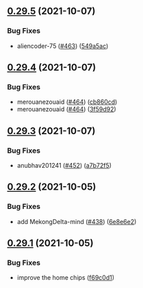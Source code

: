 ## [0.29.5](https://github.com/EddieHubCommunity/LinkFree/compare/v0.29.4...v0.29.5) (2021-10-07)


### Bug Fixes

* aliencoder-75 ([#463](https://github.com/EddieHubCommunity/LinkFree/issues/463)) ([549a5ac](https://github.com/EddieHubCommunity/LinkFree/commit/549a5ac1791e7f9d0f80f74b9af48caa257ff254))



## [0.29.4](https://github.com/EddieHubCommunity/LinkFree/compare/v0.29.3...v0.29.4) (2021-10-07)


### Bug Fixes

* merouanezouaid ([#464](https://github.com/EddieHubCommunity/LinkFree/issues/464)) ([cb860cd](https://github.com/EddieHubCommunity/LinkFree/commit/cb860cd204546350d78a281c7fe3e5cec4fb55d2))
* merouanezouaid ([#464](https://github.com/EddieHubCommunity/LinkFree/issues/464)) ([3f59d92](https://github.com/EddieHubCommunity/LinkFree/commit/3f59d92b799e74b0edb67181faf142957ee43b09))



## [0.29.3](https://github.com/EddieHubCommunity/LinkFree/compare/v0.29.2...v0.29.3) (2021-10-07)


### Bug Fixes

* anubhav201241  ([#452](https://github.com/EddieHubCommunity/LinkFree/issues/452)) ([a7b72f5](https://github.com/EddieHubCommunity/LinkFree/commit/a7b72f55517bc27e99da00eb6cc8fc3c9524dd65))



## [0.29.2](https://github.com/EddieHubCommunity/LinkFree/compare/v0.29.1...v0.29.2) (2021-10-05)


### Bug Fixes

* add  MekongDelta-mind ([#438](https://github.com/EddieHubCommunity/LinkFree/issues/438)) ([6e8e6e2](https://github.com/EddieHubCommunity/LinkFree/commit/6e8e6e26b35a4640c531b5c795952b0e28bfa81f))



## [0.29.1](https://github.com/EddieHubCommunity/LinkFree/compare/v0.29.0...v0.29.1) (2021-10-05)


### Bug Fixes

* improve the home chips ([f69c0d1](https://github.com/EddieHubCommunity/LinkFree/commit/f69c0d1c2c8031e35db855000aaaf693bfb1c219))



